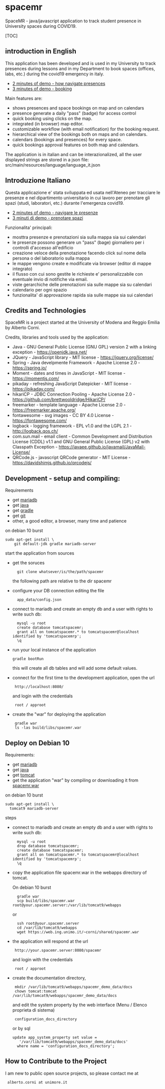 # spacemr

SpaceMR - java/javascript application to track student presence in University spaces during COVID19.

[TOC]

## introduction in English

This application has been developed and
is used in my University to track presences during lessons
and in my Department to book spaces (offices, labs, etc.) during the covid19 emergency in italy.

 * [2 minutes of demo - how navigate presences](https://web.ing.unimo.it/~corni/shared/20210421%20-%20spacemr%20-%20presenze%20-%20come%20navigare%20le%20presenze%20per%20e%20spazi%20e%20data.ogv)
 * [3 minutes of demo - booking](http://web.ing.unimo.it/~corni/shared/20200625%20-%20spacemr%20-%20demo%20prenotazioni.ogv)

Main features are:

 * shows presences and space bookings on map and on calendars
 * presence generate a daily "pass" (badge) for access control
 * quick booking using clicks on the map.
 * integrated (in browser) map editor.
 * customizable workflow (with email notification) for the booking request.
 * hierarchical view of the bookings both on maps and on calendars.
 * calendars (bookings and presences) for every space.
 * quick bookings approval features on both map and calendars.

The application is in italian and can be interazionalized,
all the user displayed strings are stored in a json file:
  src/main/resources/language/language_it.json


## Introduzione Italiano

Questa applicazione e' stata sviluppata ed usata
nell'Ateneo per tracciare le presenze
e nel dipartimento universitario in cui lavoro
per prenotare gli spazi (studi, laboratori, etc.) durante l'emergenza covid19.

 * [2 minutes of demo - navigare le presenze](https://web.ing.unimo.it/~corni/shared/20210421%20-%20spacemr%20-%20presenze%20-%20come%20navigare%20le%20presenze%20per%20e%20spazi%20e%20data.ogv)
 * [3 minuti di demo - prenotare spazi](http://web.ing.unimo.it/~corni/shared/20200625%20-%20spacemr%20-%20demo%20prenotazioni.ogv)

Funzionalita' principali:

 * mosttra presenze e prenotazioni sia sulla mappa sia sui calendari
 * le presenze possono generare un "pass" (bage) giornaliero per i controlli d'accesso all'edificio
 * creazione veloce della prenotazione facendo click sul nome della persona o del laboratorio sulla mappa
 * le mappe vengono create e modificate via browser (editor di mappe integrato)
 * il flusso con cui sono gestite le richieste e' personalizzabile con eventuale invio di notifiche via email.
 * viste gerarchiche delle prenotazioni sia sulle mappe sia su calendari
 * calendario per ogni spazio
 * funzionalita' di approvazione rapida sia sulle mappe sia sui calendari


## Credits and Technologies

SpaceMR is a project started at the University of Modena and
Reggio Emilia by Alberto Corni.

Credits, libraries and tools used by the application:

 * Java - GNU General Public License (GNU GPL) version 2 with a linking exception - https://openjdk.java.net/
 * JQuery - JavaScript library - MIT license - https://jquery.org/license/
 * Spring - Java develpmente Framework - Apache License 2.0 - https://spring.io/
 * Moment - dates and times in JavaScript - MIT license - https://momentjs.com/
 * pikaday - refreshing JavaScript Datepicker - MIT license - https://pikaday.com/
 * hikariCP - JDBC Connection Pooling - Apache License 2.0 - https://github.com/brettwooldridge/HikariCP/
 * freemarker - template language - Apache License 2.0 - https://freemarker.apache.org/
 * fontawesome - svg images - CC BY 4.0 License - https://fontawesome.com/
 * logback - logging framework - EPL v1.0 and the LGPL 2.1 - http://logback.qos.ch/
 * com.sun.mail - email client - Common Development and Distribution License (CDDL) v1.1 and GNU General Public License (GPL) v2 with Classpath Exception - https://javaee.github.io/javamail/JavaMail-License/
 * QRCode.js - javascript QRCode generator - MIT License - https://davidshimjs.github.io/qrcodejs/


## Development - setup and compiling:

Requirements

 * get [mariadb](https://mariadb.org/)
 * get [java](https://openjdk.java.net/)
 * get [gradle](https://gradle.org/)
 * get [git](https://git-scm.com/)
 * other, a good editor, a browser, many time and patience

on debian 10 burst

    sudo apt-get install \
        git default-jdk gradle mariadb-server

start the application from sources

 * get the soruces
 
         git clone whatsever/is/the/path/spacemr
   
   the following path are relative to the dir spacemr

 * configure your DB connection
   editing the file

         app_data/config.json

 * connect to mariadb and create an empty db
   and a user with rights to write such db:
   
         mysql -u root
         create database tomcatspacemr;
         grant all on tomcatspacemr.* to tomcatspacemr@localhost identified by 'tomcatspacemrp';
         \q

 * run your local instance of the application
 
       gradle bootRun

   this will create all db tables and will
   add some default values.

 * connect for the first time to the development application,
   open the url
   
        http://localhost:8080/
 
   and login with the credentials
   
        root / approot


 * create the "war" for deploying the application
   
        gradle war
        ls -las build/libs/spacemr.war



## Deploy on Debian 10



Requirements:

 * get [mariadb](https://mariadb.org/)
 * get [java](https://openjdk.java.net/)
 * get [tomcat](http://tomcat.apache.org/)
 * get the application "war" by compiling or downloading it
   from [spacemr.war](https://web.ing.unimo.it/~corni/shared/spacemr.war)

on debian 10 burst

    sudo apt-get install \
      tomcat9 mariadb-server

steps

 * connect to mariadb and create an empty db
   and a user with rights to write such db:

         mysql -u root
         drop database tomcatspacemr;
         create database tomcatspacemr;
         grant all on tomcatspacemr.* to tomcatspacemr@localhost identified by 'tomcatspacemrp';
         \q

 * copy the application file spacemr.war
   in the webapps directory of tomcat.

   On debian 10 burst
  
         gradle war
         scp build/libs/spacemr.war root@your.spacemr.server:/var/lib/tomcat9/webapps

   or
         
         ssh root@your.spacemr.server
         cd /var/lib/tomcat9/webapps
         wget https://web.ing.unimo.it/~corni/shared/spacemr.war

 * the application will respond at the url
   
        http://your.spacemr.server:8080/spacemr
 
   and login with the credentials
   
        root / approot

 * create the documentation directory,
 
        mkdir /var/lib/tomcat9/webapps/spacemr_demo_data/docs
        chown tomcat:tomcat /var/lib/tomcat9/webapps/spacemr_demo_data/docs
      
    and edit the system property by the web interface (Menu / Elenco proprieta di sistema)
    
        configuration_docs_directory

    or by sql
 
       update app_system_property set value =
          '/var/lib/tomcat9/webapps/spacemr_demo_data/docs'
         where name = 'configuration_docs_directory';



## How to Contribute to the Project

I am new to public open source projects,
so please contact me at

     alberto.corni at unimore.it

